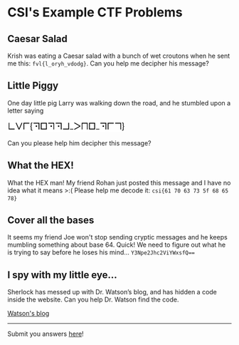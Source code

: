 # CSI's Example CTF Problems

## Caesar Salad

Krish was eating a Caesar salad with a bunch of wet croutons when he sent me this:
`fvl{l_oryh_vdodg}`. Can you help me decipher his message?

## Little Piggy

One day little pig Larry was walking down the road, and he stumbled upon a letter saying

![Little Piggy](peppa.png "Little Piggy")

Can you please help him decipher this message?

## What the HEX!

What the HEX man! My friend Rohan just posted this message and I have no idea what it means &gt;:( Please help me decode it: `csi{61 70 63 73 5f 68 65 78}`

## Cover all the bases

It seems my friend Joe won&#39;t stop sending cryptic messages and he keeps mumbling something about base 64. Quick! We need to figure out what he is trying to say before he loses his mind... `Y3Npe2Jhc2ViYWxsfQ==`

## I spy with my little eye…

Sherlock has messed up with Dr. Watson’s blog, and has hidden a code inside the website. Can you help Dr. Watson find the code.

[Watson's blog](https://www.google.com "Watson's Blog")

***

Submit you answers [here](https://docs.google.com/forms/d/e/1FAIpQLSeoeU8_nMeeAKkl2cZ9GW4QdN5P0LIT7qp4rN-BnBXMjNI-Uw/viewform "Answer form")!
